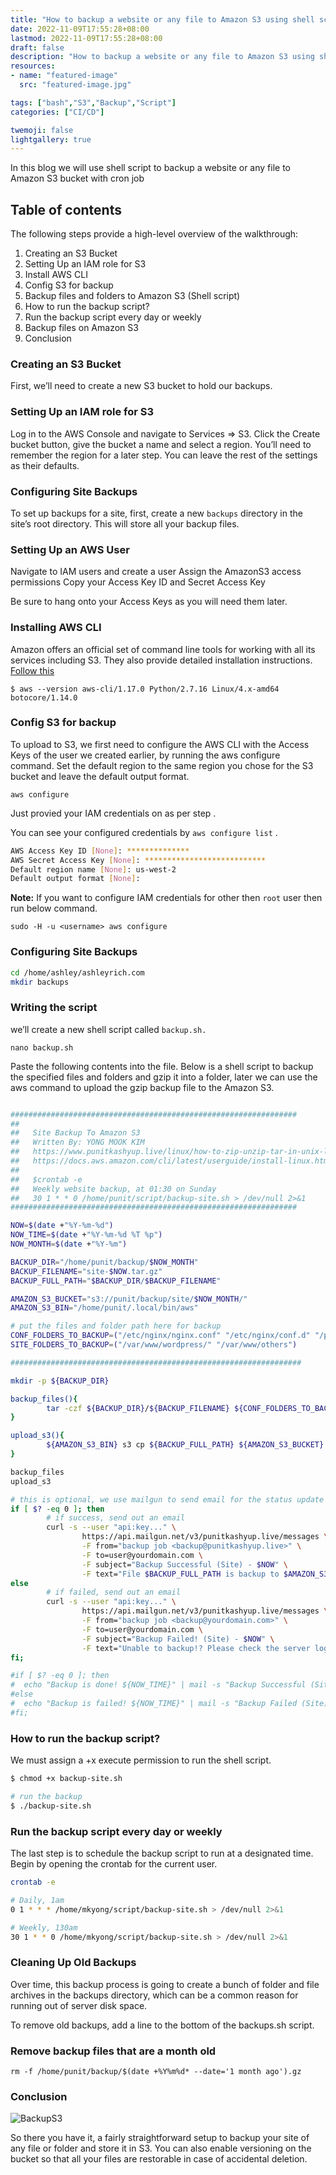 ```yaml
---
title: "How to backup a website or any file to Amazon S3 using shell script"
date: 2022-11-09T17:55:28+08:00
lastmod: 2022-11-09T17:55:28+08:00
draft: false
description: "How to backup a website or any file to Amazon S3 using shell script with cron job"
resources:
- name: "featured-image"
  src: "featured-image.jpg"

tags: ["bash","S3","Backup","Script"]
categories: ["CI/CD"]

twemoji: false
lightgallery: true
---
```


In this blog we will use shell script to backup a website or any file to Amazon S3 bucket with cron job

<!--more-->
## Table of contents
The following steps provide a high-level overview of the walkthrough:
1. Creating an S3 Bucket
2. Setting Up an IAM role for S3
3. Install AWS CLI
4. Config S3 for backup
5. Backup files and folders to Amazon S3 (Shell script)
6. How to run the backup script?
7. Run the backup script every day or weekly
8. Backup files on Amazon S3
9. Conclusion

### Creating an S3 Bucket
First, we’ll need to create a new S3 bucket to hold our backups.

### Setting Up an IAM role for S3
Log in to the AWS Console and navigate to Services => S3. Click the Create bucket button, give the bucket a name and select a region. You’ll need to remember the region for a later step. You can leave the rest of the settings as their defaults.

### Configuring Site Backups
To set up backups for a site, first, create a new ``backups`` directory in the site’s root directory. 
This will store all your backup files.


### Setting Up an AWS User
Navigate to IAM users and create a user
Assign the AmazonS3 access permissions
Copy your Access Key ID and Secret Access Key


Be sure to hang onto your Access Keys as you will need them later.


### Installing AWS CLI
Amazon offers an official set of command line tools for working with all its services including S3. They also provide detailed installation instructions.
[Follow this](https://docs.aws.amazon.com/cli/latest/userguide/getting-started-install.html)


``$ aws --version
aws-cli/1.17.0 Python/2.7.16 Linux/4.x-amd64 botocore/1.14.0``

### Config S3 for backup

To upload to S3, we first need to configure the AWS CLI with the Access Keys of the user we created earlier, by running the aws configure command. Set the default region to the same region you chose for the S3 bucket and leave the default output format.

``aws configure``


Just provied your IAM credentials on as per step .

You can see your configured credentials by `aws configure list` .

```Bash
AWS Access Key ID [None]: **************
AWS Secret Access Key [None]: ***************************
Default region name [None]: us-west-2
Default output format [None]:
```

**Note:** If you want to configure IAM credentials for other then `root` user then run below command.

``sudo -H -u <username> aws configure``

### Configuring Site Backups

```BASH 
cd /home/ashley/ashleyrich.com
mkdir backups
```

### Writing the script
we’ll create a new shell script called ``backup.sh.``


``nano backup.sh``

Paste the following contents into the file.
Below is a shell script to backup the specified files and folders and gzip it into a folder, later we can use the aws command to upload the gzip backup file to the Amazon S3.

```BASH #!/bin/bash

################################################################
##
##   Site Backup To Amazon S3
##   Written By: YONG MOOK KIM
##   https://www.punitkashyup.live/linux/how-to-zip-unzip-tar-in-unix-linux/
##   https://docs.aws.amazon.com/cli/latest/userguide/install-linux.html
##
##   $crontab -e
##   Weekly website backup, at 01:30 on Sunday
##   30 1 * * 0 /home/punit/script/backup-site.sh > /dev/null 2>&1
################################################################

NOW=$(date +"%Y-%m-%d")
NOW_TIME=$(date +"%Y-%m-%d %T %p")
NOW_MONTH=$(date +"%Y-%m")

BACKUP_DIR="/home/punit/backup/$NOW_MONTH"
BACKUP_FILENAME="site-$NOW.tar.gz"
BACKUP_FULL_PATH="$BACKUP_DIR/$BACKUP_FILENAME"

AMAZON_S3_BUCKET="s3://punit/backup/site/$NOW_MONTH/"
AMAZON_S3_BIN="/home/punit/.local/bin/aws"

# put the files and folder path here for backup
CONF_FOLDERS_TO_BACKUP=("/etc/nginx/nginx.conf" "/etc/nginx/conf.d" "/path.to/file" "/path.to/folder")
SITE_FOLDERS_TO_BACKUP=("/var/www/wordpress/" "/var/www/others")

#################################################################

mkdir -p ${BACKUP_DIR}

backup_files(){
        tar -czf ${BACKUP_DIR}/${BACKUP_FILENAME} ${CONF_FOLDERS_TO_BACKUP[@]} ${SITE_FOLDERS_TO_BACKUP[@]}
}

upload_s3(){
        ${AMAZON_S3_BIN} s3 cp ${BACKUP_FULL_PATH} ${AMAZON_S3_BUCKET}
}

backup_files
upload_s3

# this is optional, we use mailgun to send email for the status update
if [ $? -eq 0 ]; then
        # if success, send out an email
        curl -s --user "api:key..." \
                https://api.mailgun.net/v3/punitkashyup.live/messages \
                -F from="backup job <backup@punitkashyup.live>" \
                -F to=user@yourdomain.com \
                -F subject="Backup Successful (Site) - $NOW" \
                -F text="File $BACKUP_FULL_PATH is backup to $AMAZON_S3_BUCKET, time:$NOW_TIME"
else
        # if failed, send out an email
        curl -s --user "api:key..." \
                https://api.mailgun.net/v3/punitkashyup.live/messages \
                -F from="backup job <backup@yourdomain.com>" \
                -F to=user@yourdomain.com \
                -F subject="Backup Failed! (Site) - $NOW" \
                -F text="Unable to backup!? Please check the server log!"
fi;

#if [ $? -eq 0 ]; then
#  echo "Backup is done! ${NOW_TIME}" | mail -s "Backup Successful (Site) - ${NOW}" -r cron admin@punitkashyup.live
#else
#  echo "Backup is failed! ${NOW_TIME}" | mail -s "Backup Failed (Site) ${NOW}" -r cron admin@punitkashyup.live
#fi;
```

### How to run the backup script?
We must assign a +x execute permission to run the shell script.


```BASH
$ chmod +x backup-site.sh

# run the backup
$ ./backup-site.sh
```

### Run the backup script every day or weekly
The last step is to schedule the backup script to run at a designated time. Begin by opening the crontab for the current user.


```Bash 
crontab -e

# Daily, 1am
0 1 * * * /home/mkyong/script/backup-site.sh > /dev/null 2>&1

# Weekly, 130am
30 1 * * 0 /home/mkyong/script/backup-site.sh > /dev/null 2>&1
```

### Cleaning Up Old Backups
Over time, this backup process is going to create a bunch of folder and file archives in the backups directory, which can be a common reason for running out of server disk space.

To remove old backups, add a line to the bottom of the backups.sh script.

### Remove backup files that are a month old


``rm -f /home/punit/backup/$(date +%Y%m%d* --date='1 month ago').gz``


### Conclusion
![BackupS3](./BackupS3.jpg)



So there you have it, a fairly straightforward setup to backup your site of any file or folder and store it in S3.
You can also enable versioning on the bucket so that all your files are restorable in case of accidental deletion.